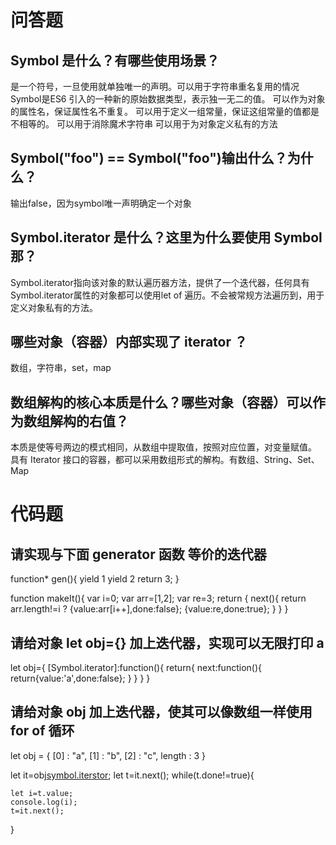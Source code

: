 # 问答题
## Symbol 是什么？有哪些使用场景？
是一个符号，一旦使用就单独唯一的声明。可以用于字符串重名复用的情况
Symbol是ES6 引入的一种新的原始数据类型，表示独一无二的值。
可以作为对象的属性名，保证属性名不重复。
可以用于定义一组常量，保证这组常量的值都是不相等的。
可以用于消除魔术字符串
可以用于为对象定义私有的方法

## Symbol("foo") == Symbol("foo")输出什么？为什么？
输出false，因为symbol唯一声明确定一个对象

## Symbol.iterator 是什么？这里为什么要使用 Symbol 那？
Symbol.iterator指向该对象的默认遍历器方法，提供了一个迭代器，任何具有Symbol.iterator属性的对象都可以使用let of 遍历。不会被常规方法遍历到，用于定义对象私有的方法。


## 哪些对象（容器）内部实现了 iterator ？
数组，字符串，set，map


## 数组解构的核心本质是什么？哪些对象（容器）可以作为数组解构的右值？
本质是使等号两边的模式相同，从数组中提取值，按照对应位置，对变量赋值。
具有 Iterator 接口的容器，都可以采用数组形式的解构。有数组、String、Set、Map

# 代码题
## 请实现与下面 generator 函数 等价的迭代器
function* gen(){
   yield 1
   yield 2
   return 3;
}

function makeIt(){
    var i=0;
    var arr=[1,2];
    var re=3;
    return {
        next(){
            return arr.length!=i ?
            {value:arr[i++],done:false};
            {value:re,done:true};
        }
    }
}

## 请给对象 let obj={} 加上迭代器，实现可以无限打印 a
let obj={
    [Symbol.iterator]:function(){
        return{
            next:function(){
                return{value:'a',done:false};
            }
        }
    }
}

## 请给对象 obj 加上迭代器，使其可以像数组一样使用 for of 循环
let obj = {
   [0] : "a",
   [1] : "b",
   [2] : "c",
   length : 3
}

let it=obj[symbol.iterstor]();
let t=it.next();
while(t.done!=true){
   
    let i=t.value;
    console.log(i); 
    t=it.next();
}